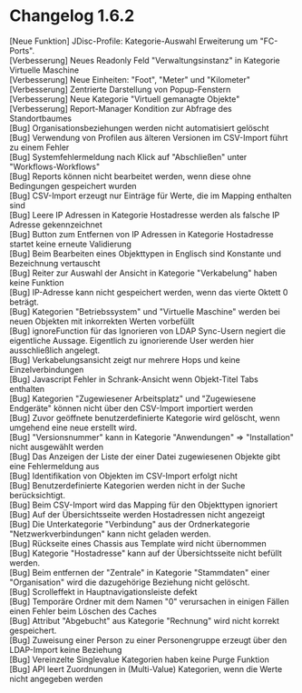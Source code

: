 # Changelog 1.6.2

[Neue Funktion] JDisc-Profile: Kategorie-Auswahl Erweiterung um "FC-Ports".  
[Verbesserung]  Neues Readonly Feld "Verwaltungsinstanz" in Kategorie Virtuelle Maschine  
[Verbesserung]  Neue Einheiten: "Foot", "Meter" und "Kilometer"  
[Verbesserung]  Zentrierte Darstellung von Popup-Fenstern  
[Verbesserung]  Neue Kategorie "Virtuell gemanagte Objekte"  
[Verbesserung]  Report-Manager Kondition zur Abfrage des Standortbaumes  
[Bug]           Organisationsbeziehungen werden nicht automatisiert gelöscht  
[Bug]           Verwendung von Profilen aus älteren Versionen im CSV-Import führt zu einem Fehler  
[Bug]           Systemfehlermeldung nach Klick auf "Abschließen" unter "Workflows-Workflows"  
[Bug]           Reports können nicht bearbeitet werden, wenn diese ohne Bedingungen gespeichert wurden  
[Bug]           CSV-Import erzeugt nur Einträge für Werte, die im Mapping enthalten sind  
[Bug]           Leere IP Adressen in Kategorie Hostadresse werden als falsche IP Adresse gekennzeichnet  
[Bug]           Button zum Entfernen von IP Adressen in Kategorie Hostadresse startet keine erneute Validierung  
[Bug]           Beim Bearbeiten eines Objekttypen in Englisch sind Konstante und Bezeichnung vertauscht  
[Bug]           Reiter zur Auswahl der Ansicht in Kategorie "Verkabelung" haben keine Funktion  
[Bug]           IP-Adresse kann nicht gespeichert werden, wenn das vierte Oktett 0 beträgt.  
[Bug]           Kategorien "Betriebssystem" und "Virtuelle Maschine" werden bei neuen Objekten mit inkorrekten Werten vorbefüllt  
[Bug]           ignoreFunction für das Ignorieren von LDAP Sync-Usern negiert die eigentliche Aussage. Eigentlich zu ignorierende User werden hier ausschließlich angelegt.  
[Bug]           Verkabelungsansicht zeigt nur mehrere Hops und keine Einzelverbindungen  
[Bug]           Javascript Fehler in Schrank-Ansicht wenn Objekt-Titel Tabs enthalten  
[Bug]           Kategorien "Zugewiesener Arbeitsplatz" und "Zugewiesene Endgeräte" können nicht über den CSV-Import importiert werden  
[Bug]           Zuvor geöffnete benutzerdefinierte Kategorie wird gelöscht, wenn umgehend eine neue erstellt wird.  
[Bug]           "Versionsnummer" kann in Kategorie "Anwendungen" => "Installation" nicht ausgewählt werden  
[Bug]           Das Anzeigen der Liste der einer Datei zugewiesenen Objekte gibt eine Fehlermeldung aus  
[Bug]           Identifikation von Objekten im CSV-Import erfolgt nicht  
[Bug]           Benutzerdefinierte Kategorien werden nicht in der Suche berücksichtigt.  
[Bug]           Beim CSV-Import wird das Mapping für den Objekttypen ignoriert  
[Bug]           Auf der Übersichtsseite werden Hostadressen nicht angezeigt  
[Bug]           Die Unterkategorie "Verbindung" aus der Ordnerkategorie "Netzwerkverbindungen" kann nicht geladen werden.  
[Bug]           Rückseite eines Chassis aus Template wird nicht übernommen  
[Bug]           Kategorie "Hostadresse" kann auf der Übersichtsseite nicht befüllt werden.  
[Bug]           Beim entfernen der "Zentrale" in Kategorie "Stammdaten" einer "Organisation" wird die dazugehörige Beziehung nicht gelöscht.  
[Bug]           Scrolleffekt in Hauptnavigationsleiste defekt  
[Bug]           Temporäre Ordner mit dem Namen "0" verursachen in einigen Fällen einen Fehler beim Löschen des Caches  
[Bug]           Attribut "Abgebucht" aus Kategorie "Rechnung" wird nicht korrekt gespeichert.  
[Bug]           Zuweisung einer Person zu einer Personengruppe erzeugt über den LDAP-Import keine Beziehung  
[Bug]           Vereinzelte Singlevalue Kategorien haben keine Purge Funktion  
[Bug]           API leert Zuordnungen in (Multi-Value) Kategorien, wenn die Werte nicht angegeben werden  